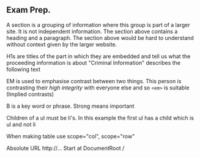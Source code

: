 ## Exam Prep.
A section is a grouping of information where this group is part of a larger site. It is not independent information.
The section above contains a heading and a paragraph. 
The section above would be hard to understand without context given by the larger website.

H1s are titles of the part in which they are embedded and tell us what the proceeding information is about
"Criminal Information" describes the following text

EM is used to emphasise contrast between two things.
This person is contrasting their *high integrity* with everyone else and so `<em>` is suitable
(Implied contrasts)

B is a key word or phrase.
Strong means important

Children of a ul must be li's.
In this example the first ul has a child which is ul and not li

When making table use scope="col", scope="row"

Absolute URL http://... Start at DocumentRoot /